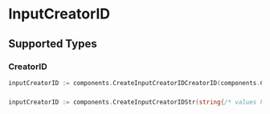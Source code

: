 # InputCreatorID


## Supported Types

### CreatorID

```go
inputCreatorID := components.CreateInputCreatorIDCreatorID(components.CreatorID{/* values here */})
```

### 

```go
inputCreatorID := components.CreateInputCreatorIDStr(string{/* values here */})
```

